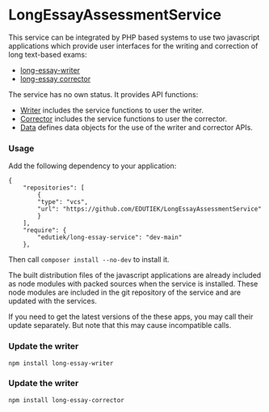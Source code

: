 # LongEssayAssessmentService

This service can be integrated by PHP based systems to use two javascript applications which provide user interfaces 
for the writing and correction of long text-based exams:
* [long-essay-writer](https://github.com/EDUTIEK/long-essay-writer) 
* [long-essay corrector](https://github.com/EDUTIEK/long-essay-corrector)  

The service has no own status. It provides API functions:

* [Writer](./src/Writer/README.md) includes the service functions to user the writer.
* [Corrector](./src/Corrector/README.md) includes the service functions to user the corrector.
* [Data](./src/Data/README.md) defines data objects for the use of the writer and corrector APIs.

### Usage

Add the following dependency to your application:

````
{
    "repositories": [
        {
        "type": "vcs",
        "url": "https://github.com/EDUTIEK/LongEssayAssessmentService"
        }
    ],
    "require": {
        "edutiek/long-essay-service": "dev-main"
    },

````
Then call ``composer install --no-dev`` to install it.

The built distribution files of the javascript applications are already included as node modules with packed sources 
when the service is installed. These node modules are included in the git repository of the service and are updated
with the services.

If you need to get the latest versions of the these apps, you may call their update separately. But note that this
may cause incompatible calls.


### Update the writer
```
npm install long-essay-writer
```

### Update the writer
```
npm install long-essay-corrector
```
